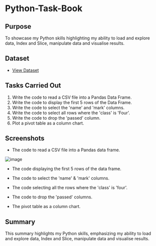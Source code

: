 # Python-Task-Book

## Purpose
To showcase my Python skills highlighting my ability to load and explore data, Index and Slice, manipulate data and visualise results.

## Dataset

- <a href="https://github.com/JJAnalytics/Python-Task-Book/blob/main/student.csv">View Dataset</a>

## Tasks Carried Out

1.	Write the code to read a CSV file into a Pandas Data Frame.
2.	Write the code to display the first 5 rows of the Data Frame.
3.	Write the code to select the 'name' and 'mark' columns.
4.	Write the code to select all rows where the 'class' is 'Four'.
5.	Write the code to drop the 'passed' column.
6.	Plot a pivot table as a column chart.

## Screenshots

- The code to read a CSV file into a Pandas data frame.

![image](https://github.com/user-attachments/assets/8b447ce6-cd6b-4b14-868b-52eccf88c83e)

  
- The code displaying the  first 5 rows of the data frame.


  
- The code to select the 'name' & 'mark' columns.


  
- The code selecting all the rows where the 'class' is 'four'.


  
- The code to drop the 'passed' columns.


  
- The pivot table as a column chart.

  

## Summary
This summary highlights my Python skills, emphasizing my ability to load and explore data, Index and Slice, manipulate data and visualise results.
